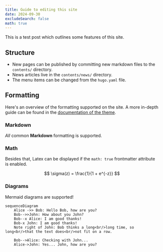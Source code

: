 ```yaml
---
title: Guide to editing this site
date: 2024-09-30
excludeSearch: false
math: true
---
```


This is a test post which outlines some features of this site.

<!--more-->

## Structure

- New pages can be published by committing new markdown files to the `contents/` directory.
- News articles live in the `contents/news/` directory.
- The menu items can be changed from the `hugo.yaml` file.

## Formatting

Here's an overview of the formatting supported on the site.
A more in-depth guide can be found in the [documentation of the theme](https://imfing.github.io/hextra/docs/guide/).

### Markdown

_All_ common **Markdown** formatting is supported.

### Math

Besides that, Latex can be displayed if the `math: true` frontmatter attribute is enabled.

$$ \sigma(z) = \frac{1}{1 + e^{-z}} $$

### Diagrams

Mermaid diagrams are supported!

```mermaid
sequenceDiagram
    Alice ->> Bob: Hello Bob, how are you?
    Bob-->>John: How about you John?
    Bob--x Alice: I am good thanks!
    Bob-x John: I am good thanks!
    Note right of John: Bob thinks a long<br/>long time, so long<br/>that the text does<br/>not fit on a row.

    Bob-->Alice: Checking with John...
    Alice->John: Yes... John, how are you?
```
